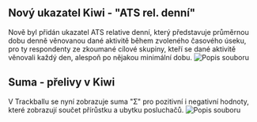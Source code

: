 ﻿---
categories: [kiwi]
layout: kiwi
---
## Nový ukazatel Kiwi - "ATS rel. denní"
Nově byl přidán ukazatel ATS relative denní, který představuje průměrnou dobu denně věnovanou dané aktivitě během zvoleného časového úseku, 
pro ty respondenty ze zkoumané cílové skupiny, kteří se dané aktivitě věnovali každý den, alespoň po nějakou minimální dobu.
![Popis souboru]({{site.url}}/data/ATSrel_denni.jpg "Popis souboru")

## Suma - přelivy v Kiwi
V Trackballu se nyní zobrazuje suma "Ʃ" pro pozitivní i negativní hodnoty, které zobrazují součet přírůstku a ubytku posluchačů.
![Popis souboru]({{site.url}}/data/Suma.jpg "Popis souboru")
